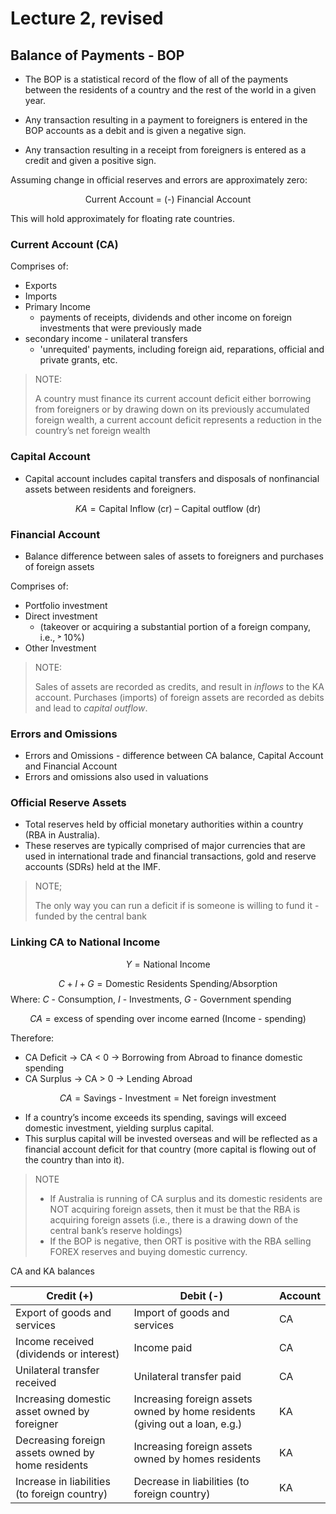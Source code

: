 # Lecture 2, revised


## Balance of Payments - BOP
- The BOP is a statistical record of the flow of all of the payments between the residents of a country and the rest of the world in a given year.

- Any transaction resulting in a payment to foreigners is entered in the BOP accounts as a debit and is given a negative sign.
- Any transaction resulting in a receipt from foreigners is entered as a credit and given a positive sign.


Assuming change in official reserves and errors are approximately zero:

$$ \text{Current Account = (-) Financial Account}$$

This will hold approximately for floating rate countries.

### Current Account (CA)
Comprises of:
- Exports
- Imports
- Primary Income
  - payments of receipts, dividends and other income on foreign investments that were previously made
- secondary income - unilateral transfers
  - 'unrequited' payments, including foreign aid, reparations, official and private grants, etc.

> NOTE:
> 
> A country must finance its current account deficit either borrowing from foreigners or by drawing down on its previously accumulated foreign wealth, a current account deficit represents a reduction in the country’s net foreign wealth

### Capital Account
- Capital account includes capital transfers and disposals of nonfinancial assets between residents and foreigners.

$$ KA = \text{Capital Inflow (cr) – Capital outflow (dr)}$$

### Financial Account
- Balance difference between sales of assets to foreigners and purchases of foreign assets

Comprises of:
- Portfolio investment
- Direct investment 
  - (takeover or acquiring a substantial portion of a foreign company, i.e., ˃ 10%)
- Other Investment

> NOTE:
> 
> Sales of assets are recorded as credits, and result in *inflows* to the KA account. Purchases (imports) of foreign assets are recorded as debits and lead to *capital outflow*.


### Errors and Omissions
- Errors and Omissions - difference between CA balance, Capital Account and Financial Account
- Errors and omissions also used in valuations

### Official Reserve Assets
- Total reserves held by official monetary authorities within a country (RBA in Australia).
- These reserves are typically comprised of major currencies that are used in international trade and financial transactions, gold and reserve accounts (SDRs) held at the IMF.

> NOTE;
>
> The only way you can run a deficit if is someone is willing to fund it - funded by the central bank


### Linking CA to National Income

$$ Y = \text{National Income}$$

$$  C + I + G = \text{Domestic Residents Spending/Absorption}$$
Where:
$C$ - Consumption, $I$ - Investments, $G$ - Government spending

$$CA = \text{excess of spending over income earned (Income - spending)}$$

Therefore:
- CA Deficit → CA < 0 → Borrowing from Abroad to finance domestic spending
- CA Surplus → CA > 0 → Lending Abroad

$$ CA = \text{Savings - Investment} = \text{Net foreign investment}$$

- If a country’s income exceeds its spending, savings will exceed domestic investment, yielding surplus capital. 
- This surplus capital will be invested overseas and will be reflected as a financial account deficit for that country (more capital is flowing out of the country than into it).

> NOTE
> 
> - If Australia is running of CA surplus and its domestic residents are NOT acquiring foreign assets, then it must be that the RBA is acquiring foreign assets (i.e., there is a drawing down of the central bank’s reserve holdings)
> - If the BOP is negative, then ORT is positive with the RBA selling FOREX reserves and buying domestic currency.


CA and KA balances

**Credit (+)** | **Debit (-)** | **Account**
| --- | --- | ---
Export of goods and services | Import of goods and services | CA
Income received (dividends or interest) | Income paid | CA
Unilateral transfer received | Unilateral transfer paid | CA
Increasing domestic asset owned by foreigner | Increasing foreign assets owned by home residents (giving out a loan, e.g.) | KA
Decreasing foreign assets owned by home residents | Increasing foreign assets owned by homes residents | KA
Increase in liabilities (to foreign country) | Decrease in liabilities (to foreign country) | KA

